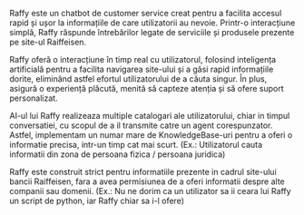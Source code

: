 Raffy este un chatbot de customer service creat pentru a facilita accesul rapid și ușor la informațiile de care utilizatorii au nevoie. Printr-o interacțiune simplă, Raffy răspunde întrebărilor legate de serviciile și produsele prezente pe site-ul Raiffeisen.

Raffy oferă o interacțiune în timp real cu utilizatorul, folosind inteligența artificială pentru a facilita navigarea site-ului și a găsi rapid informațiile dorite, eliminând astfel efortul utilizatorului de a căuta singur. În plus, asigură o experiență plăcută, menită să capteze atenția și să ofere suport personalizat.

AI-ul lui Raffy realizeaza multiple catalogari ale utilizatorului, chiar in timpul conversatiei, cu scopul de a il transmite catre un agent corespunzator. Astfel, implementam un numar mare de KnowledgeBase-uri pentru a oferi o informatie precisa, intr-un timp cat mai scurt. (Ex.: Utilizatorul cauta informatii din zona de persoana fizica / persoana juridica)

Raffy este construit strict pentru informatiile prezente in cadrul site-ului bancii Raiffeisen, fara a avea permisiunea de a oferi informatii despre alte companii sau domenii. (Ex.: Nu ne dorim ca un utilizator sa ii ceara lui Raffy un script de python, iar Raffy chiar sa i-l ofere)
